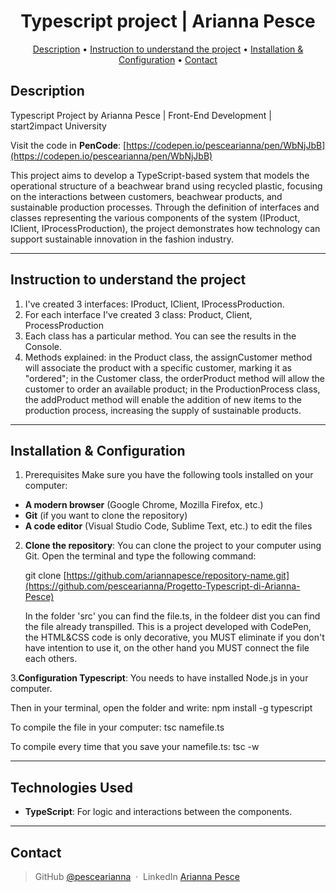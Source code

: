 <div align='center'>
        <h1>Typescript project | Arianna Pesce</h1>   
</div>

<div align='center'>
<p>
  <a href="#description">Description</a> •
  <a href="#Instruction-to-understand-the-project">Instruction to understand the project</a> •
  <a href="#installation-&-Configuration">Installation & Configuration</a> •
  <a href="#contact">Contact</a>
</p>
</div>

## Description  

Typescript Project by Arianna Pesce | Front-End Development | start2impact University

Visit the code in **PenCode**: [https://codepen.io/pescearianna/pen/WbNjJbB](https://codepen.io/pescearianna/pen/WbNjJbB)

This project aims to develop a TypeScript-based system that models the operational structure of a beachwear brand using recycled plastic, focusing on the interactions between customers, beachwear products, and sustainable production processes.
Through the definition of interfaces and classes representing the various components of the system (IProduct, IClient, IProcessProduction), the project demonstrates how technology can support sustainable innovation in the fashion industry.

---  

## Instruction to understand the project 

1. I've created 3 interfaces: IProduct, IClient, IProcessProduction.
2. For each interface I've created 3 class: Product, Client, ProcessProduction
3. Each class has a particular method. You can see the results in the Console. 
4. Methods explained: in the Product class, the assignCustomer method will associate the product with a specific customer, marking it as "ordered"; in the Customer class, the orderProduct method will allow the customer to order an available product; in the ProductionProcess class, the addProduct method will enable the addition of new items to the production process, increasing the supply of sustainable products. 

---

## Installation & Configuration

1. Prerequisites
  Make sure you have the following tools installed on your computer:

  - **A modern browser** (Google Chrome, Mozilla Firefox, etc.)
  - **Git** (if you want to clone the repository)
  - **A code editor** (Visual Studio Code, Sublime Text, etc.) to edit the files

2. **Clone the repository**:
   You can clone the project to your computer using Git. Open the terminal and type the following command:

   git clone [https://github.com/ariannapesce/repository-name.git](https://github.com/pescearianna/Progetto-Typescript-di-Arianna-Pesce)
        
   In the folder 'src' you can find the file.ts, in the foldeer dist you can find the file already transpilled.
   This is a project developed with CodePen, the HTML&CSS code is only decorative, you MUST eliminate if you don't have intention to use it, on the other hand you MUST connect the file each others.

3.**Configuration Typescript**:
 You needs to have installed Node.js in your computer. 
 
 Then in your terminal, open the folder and write: npm install -g typescript
 
 To compile the file in your computer: tsc namefile.ts

 To compile every time that you save your namefile.ts: tsc -w

---  

## Technologies Used  
 
- **TypeScript**: For logic and interactions between the components.  

---  

## Contact

> GitHub [@pescearianna](https://github.com/pescearianna) &nbsp;&middot;&nbsp;
> LinkedIn [Arianna Pesce](https://www.linkedin.com/in/ariannapesce/)
